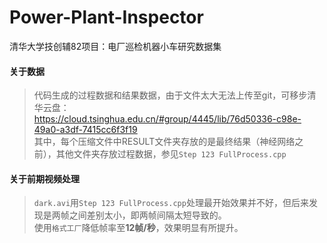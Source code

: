 # Power-Plant-Inspector
清华大学技创辅82项目：电厂巡检机器小车研究数据集  

#### 关于数据

> 代码生成的过程数据和结果数据，由于文件太大无法上传至git，可移步清华云盘：  
<u>https://cloud.tsinghua.edu.cn/#group/4445/lib/76d50336-c98e-49a0-a3df-7415cc6f3f19</u>  
其中，每个压缩文件中RESULT文件夹存放的是最终结果（神经网络之前），其他文件夹存放过程数据，参见`Step 123 FullProcess.cpp`  

#### 关于前期视频处理

> `dark.avi`用`Step 123 FullProcess.cpp`处理最开始效果并不好，但后来发现是两帧之间差别太小，即两帧间隔太短导致的。  
使用`格式工厂`降低帧率至**12帧/秒**，效果明显有所提升。
